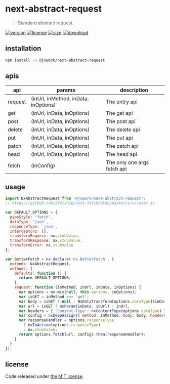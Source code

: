 # next-abstract-request
> Standard abstract request.

[![version][version-image]][version-url]
[![license][license-image]][license-url]
[![size][size-image]][size-url]
[![download][download-image]][download-url]

## installation
```bash
npm install -S @jswork/next-abstract-request
```

## apis
| api     | params                               | description                 |
| ------- | ------------------------------------ | --------------------------- |
| request | (inUrl, inMethod, inData, inOptions) | The entry api               |
| get     | (inUrl, inData, inOptions)           | The get api                 |
| post    | (inUrl, inData, inOptions)           | The post api                |
| delete  | (inUrl, inData, inOptions)           | The delete api              |
| put     | (inUrl, inData, inOptions)           | The put api                 |
| patch   | (inUrl, inData, inOptions)           | The patch api               |
| head    | (inUrl, inData, inOptions)           | The head api                |
| fetch   | (inConfig)                           | The only one args fetch api |



## usage
```js
import NxAbstractRequest from '@jswork/next-abstract-request';
// https://github.com/afeiship/next-fetch/blob/master/src/index.js

var DEFAULT_OPTIONS = {
  pipeStyle: 'fetch',
  dataType: 'json',
  responseType: 'json',
  interceptors: [],
  transformRequest: nx.stubValue,
  transformResponse: nx.stubValue,
  transformError: nx.stubValue
};

var BetterFetch = nx.declare('nx.BetterFetch', {
  extends: NxAbstractRequest,
  methods: {
    defaults: function () {
      return DEFAULT_OPTIONS;
    },
    request: function (inMethod, inUrl, inData, inOptions) {
      var options = nx.mix(null, this.options, inOptions);
      var isGET = inMethod === 'get';
      var body = isGET ? null : NxDataTransform[options.dataType](inData);
      var url = isGET ? nxParam(inData, inUrl) : inUrl;
      var headers = { 'Content-Type': nxContentType(options.dataType) };
      var config = nxDeepAssign({ method: inMethod, body: body, headers: headers }, options);
      var responseHandler = options.responseType
        ? nxToAction(options.responseType)
        : nx.stubValue;
      return options.fetch(url, config).then(responseHandler);
    }
  }
});
```

## license
Code released under [the MIT license](https://github.com/afeiship/next-abstract-request/blob/master/LICENSE.txt).

[version-image]: https://img.shields.io/npm/v/@jswork/next-abstract-request
[version-url]: https://npmjs.org/package/@jswork/next-abstract-request

[license-image]: https://img.shields.io/npm/l/@jswork/next-abstract-request
[license-url]: https://github.com/afeiship/next-abstract-request/blob/master/LICENSE.txt

[size-image]: https://img.shields.io/bundlephobia/minzip/@jswork/next-abstract-request
[size-url]: https://github.com/afeiship/next-abstract-request/blob/master/dist/next-abstract-request.min.js

[download-image]: https://img.shields.io/npm/dm/@jswork/next-abstract-request
[download-url]: https://www.npmjs.com/package/@jswork/next-abstract-request
